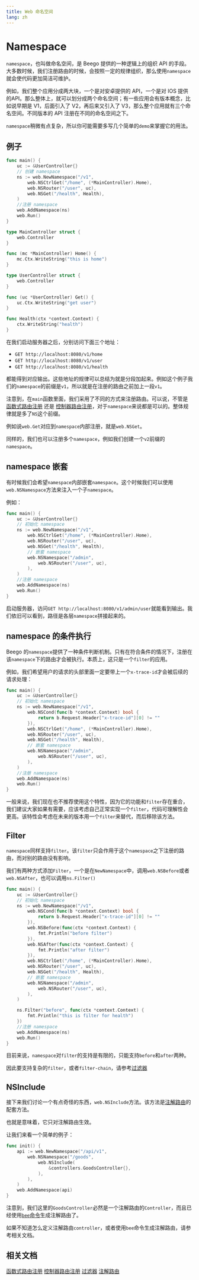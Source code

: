 ```yaml
---
title: Web 命名空间
lang: zh
---
```


# Namespace
`namespace`，也叫做命名空间，是 Beego 提供的一种逻辑上的组织 API 的手段。 大多数时候，我们注册路由的时候，会按照一定的规律组织，那么使用`namespace`就会使代码更加简洁可维护。

例如，我们整个应用分成两大块，一个是对安卓提供的 API，一个是对 IOS 提供的API。那么整体上，就可以划分成两个命名空间；有一些应用会有版本概念，比如说早期是 V1，后面引入了 V2，再后来又引入了 V3，那么整个应用就有三个命名空间。不同版本的 API 注册在不同的命名空间之下。

`namespace`稍微有点复杂，所以你可能需要多写几个简单的`demo`来掌握它的用法。

## 例子

```go
func main() {
	uc := &UserController{}
	// 创建 namespace
	ns := web.NewNamespace("/v1",
		web.NSCtrlGet("/home", (*MainController).Home),
		web.NSRouter("/user", uc),
		web.NSGet("/health", Health),
	)
	//注册 namespace
	web.AddNamespace(ns)
	web.Run()
}

type MainController struct {
	web.Controller
}

func (mc *MainController) Home() {
	mc.Ctx.WriteString("this is home")
}

type UserController struct {
	web.Controller
}

func (uc *UserController) Get() {
	uc.Ctx.WriteString("get user")
}

func Health(ctx *context.Context) {
	ctx.WriteString("health")
}
```
在我们启动服务器之后，分别访问下面三个地址：
- `GET http://localhost:8080/v1/home`
- `GET http://localhost:8080/v1/user`
- `GET http://localhost:8080/v1/health`

都能得到对应输出。这些地址的规律可以总结为就是分段加起来。例如这个例子我们的`namespace`的前缀是`v1`，所以就是在注册的路由之前加上一段`v1`。

注意到，在`main`函数里面，我们采用了不同的方式来注册路由。可以说，不管是[函数式路由注册](router/functional_style/README.md) 还是 [控制器路由注册](router/ctrl_style/README.md)，对于`namespace`来说都是可以的。整体规律就是多了`NS`这个前缀。

例如说`web.Get`对应到`namespace`内部注册，就是`web.NSGet`。

同样的，我们也可以注册多个`namespace`，例如我们创建一个`v2`前缀的`namespace`。

## namespace 嵌套

有时候我们会希望`namespace`内部嵌套`namespace`。这个时候我们可以使用`web.NSNamespace`方法来注入一个子`namespace`。

例如：
```go
func main() {
	uc := &UserController{}
	// 初始化 namespace
	ns := web.NewNamespace("/v1",
		web.NSCtrlGet("/home", (*MainController).Home),
		web.NSRouter("/user", uc),
		web.NSGet("/health", Health),
		// 嵌套 namespace
		web.NSNamespace("/admin",
			web.NSRouter("/user", uc),
		),
	)
	//注册 namespace
	web.AddNamespace(ns)
	web.Run()
}
```
启动服务器，访问`GET http://localhost:8080/v1/admin/user`就能看到输出。我们依旧可以看到，路径是各层`namespace`拼接起来的。

## namespace 的条件执行

Beego 的`namespace`提供了一种条件判断机制。只有在符合条件的情况下，注册在该`namespace`下的路由才会被执行。本质上，这只是一个`filter`的应用。

例如，我们希望用户的请求的头部里面一定要带上一个`x-trace-id`才会被后续的请求处理：
```go
func main() {
	uc := &UserController{}
	// 初始化 namespace
	ns := web.NewNamespace("/v1",
		web.NSCond(func(b *context.Context) bool {
			return b.Request.Header["x-trace-id"][0] != ""
		}),
		web.NSCtrlGet("/home", (*MainController).Home),
		web.NSRouter("/user", uc),
		web.NSGet("/health", Health),
		// 嵌套 namespace
		web.NSNamespace("/admin",
			web.NSRouter("/user", uc),
		),
	)
	//注册 namespace
	web.AddNamespace(ns)
	web.Run()
}
```

一般来说，我们现在也不推荐使用这个特性，因为它的功能和`filter`存在重合，我们建议大家如果有需要，应该考虑自己正常实现一个`filter`，代码可理解性会更高。该特性会考虑在未来的版本用一个`filter`来替代，而后移除该方法。

## Filter 

`namespace`同样支持`filter`。该`filter`只会作用于这个`namespace`之下注册的路由，而对别的路由没有影响。

我们有两种方式添加`Filter`，一个是在`NewNamespace`中，调用`web.NSBefore`或者`web.NSAfter`，也可以调用`ns.Filter()`
```go
func main() {
	uc := &UserController{}
	// 初始化 namespace
	ns := web.NewNamespace("/v1",
		web.NSCond(func(b *context.Context) bool {
			return b.Request.Header["x-trace-id"][0] != ""
		}),
		web.NSBefore(func(ctx *context.Context) {
			fmt.Println("before filter")
		}),
		web.NSAfter(func(ctx *context.Context) {
			fmt.Println("after filter")
		}),
		web.NSCtrlGet("/home", (*MainController).Home),
		web.NSRouter("/user", uc),
		web.NSGet("/health", Health),
		// 嵌套 namespace
		web.NSNamespace("/admin",
			web.NSRouter("/user", uc),
		),
	)

	ns.Filter("before", func(ctx *context.Context) {
		fmt.Println("this is filter for health")
	})
	//注册 namespace
	web.AddNamespace(ns)
	web.Run()
}
```
目前来说，`namespace`对`filter`的支持是有限的，只能支持`before`和`after`两种。

因此要支持复杂的`filter`，或者`filter-chain`，请参考[过滤器](filter/README.md)

## NSInclude

接下来我们讨论一个有点奇怪的东西，`web.NSInclude`方法。该方法是[注解路由](router/ctrl_style/README.md)的配套方法。

也就是意味着，它只对注解路由生效。

让我们来看一个简单的例子：

```go
func init() {
	api := web.NewNamespace("/api/v1",
		web.NSNamespace("/goods",
			web.NSInclude(
				&controllers.GoodsController{},
			),
		),
	)
	web.AddNamespace(api)
}
```

注意到，我们这里的`GoodsController`必然是一个注解路由的`Controller`，而且已经使用[`bee`命令](../bee/README.md)生成注解路由了。

如果不知道怎么定义注解路由`controller`，或者使用`bee`命令生成注解路由，请参考相关文档。

## 相关文档
[函数式路由注册](router/functional_style/README.md)
[控制器路由注册](router/ctrl_style/README.md)
[过滤器](./filter/README.md)
[注解路由](router/ctrl_style/README.md)
